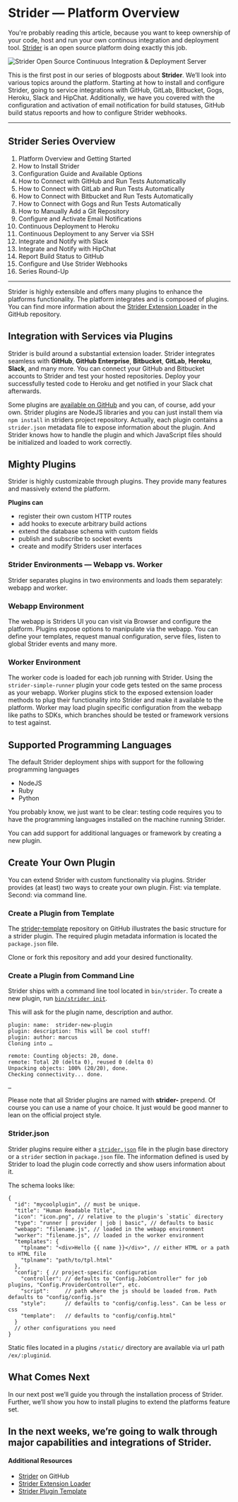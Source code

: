 # Strider — Platform Overview

You're probably reading this article, because you want to keep ownership of your code, host and run your own continous integration and deployment tool. [Strider](https://github.com/Strider-CD/strider) is an open source platform doing exactly this job.

![Strider Open Source Continuous Integration & Deployment Server](http://futurestud.io/blog/content/images/2015/03/strider-logo.png)

This is the first post in our series of blogposts about **Strider**. We’ll look into various topics around the platform. Starting at how to install and configure Strider, going to service integrations with GitHub, GitLab, Bitbucket, Gogs, Heroku, Slack and HipChat. Additionally, we have you covered with the configuration and activation of email notification for build statuses, GitHub build status repoorts and how to configure Strider webhooks.

---

## Strider Series Overview
1. Platform Overview and Getting Started
2. How to Install Strider
3. Configuration Guide and Available Options
4. How to Connect with GitHub and Run Tests Automatically
5. How to Connect with GitLab and Run Tests Automatically
6. How to Connect with Bitbucket and Run Tests Automatically
7. How to Connect with Gogs and Run Tests Automatically
8. How to Manually Add a Git Repository
9. Configure and Activate Email Notifications
10. Continuous Deployment to Heroku
11. Continuous Deployment to any Server via SSH
12. Integrate and Notify with Slack
13. Integrate and Notify with HipChat
14. Report Build Status to GitHub
15. Configure and Use Strider Webhooks
16. Series Round-Up

---


Strider is highly extensible and offers many plugins to enhance the platforms functionality. The platform integrates and is composed of plugins. You can find more information about the [Strider Extension Loader](https://github.com/Strider-CD/strider-extension-loader) in the GitHub repository.


## Integration with Services via Plugins
Strider is build around a substantial extension loader. Strider integrates seamless with **GitHub**, **GitHub Enterprise**, **Bitbucket**, **GitLab**, **Heroku**, **Slack**, and many more. You can connect your GitHub and Bitbucket accounts to Strider and test your hosted repositories. Deploy your successfully tested code to Heroku and get notified in your Slack chat afterwards.

Some plugins are [available on GitHub](https://github.com/Strider-CD) and you can, of course, add your own. Strider plugins are NodeJS libraries and you can just install them via `npm install` in striders project repository. Actually, each plugin contains a `strider.json` metadata file to expose information about the plugin. And Strider knows how to handle the plugin and which JavaScript files should be initialized and loaded to work correctly.  


## Mighty Plugins
Strider is highly customizable through plugins. They provide many features and massively extend the platform. 

**Plugins can**

- register their own custom HTTP routes
- add hooks to execute arbitrary build actions
- extend the database schema with custom fields
- publish and subscribe to socket events
- create and modify Striders user interfaces



### Strider Environments — Webapp vs. Worker
Strider separates plugins in two environments and loads them separately: webapp and worker.

### Webapp Environment
The webapp is Striders UI you can visit via Browser and configure the platform. Plugins expose options to manipulate via the webapp. You can define your templates, request manual configuration, serve files, listen to global Strider events and many more.  


### Worker Environment
The worker code is loaded for each job running with Strider. Using the `strider-simple-runner` plugin your code gets tested on the same process as your webapp. Worker plugins stick to the exposed extension loader methods to plug their functionality into Strider and make it available to the platform. Worker may load plugin specific configuration from the webapp like paths to SDKs, which branches should be tested or framework versions to test against.


## Supported Programming Languages
The default Strider deployment ships with support for the following programming languages

- NodeJS
- Ruby
- Python

You probably know, we just want to be clear: testing code requires you to have the programming languages installed on the machine running Strider.

You can add support for additional languages or framework by creating a new plugin. 


## Create Your Own Plugin
You can extend Strider with custom functionality via plugins. Strider provides (at least) two ways to create your own plugin. Fist: via template. Second: via command line.

### Create a Plugin from Template
The [strider-template](https://github.com/bitwit/strider-template) repository on GitHub illustrates the basic structure for a strider plugin. The required plugin metadata information is located the `package.json` file.

Clone or fork this repository and add your desired functionality.


### Create a Plugin from Command Line
Strider ships with a command line tool located in `bin/strider`. To create a new plugin, run [`bin/strider init`](https://github.com/Strider-CD/strider/wiki/Managing-Plugins#creating-new-plugins=).

This will ask for the plugin name, description and author.

    plugin: name:  strider-new-plugin
    plugin: description: This will be cool stuff!
    plugin: author: marcus
    Cloning into …
    
    remote: Counting objects: 20, done.
    remote: Total 20 (delta 0), reused 0 (delta 0)
    Unpacking objects: 100% (20/20), done.
    Checking connectivity... done.

    …

Please note that all Strider plugins are named with **strider-** prepend. Of course you can use a name of your choice. It just would be good manner to lean on the official project style.


### Strider.json
Strider plugins require either a [`strider.json`](https://github.com/Strider-CD/strider-extension-loader#striderjson) file in the plugin base directory or a `strider` section in `package.json` file. The information defined is used by Strider to load the plugin code correctly and show users information about it. 

The schema looks like:

    {
      "id": "mycoolplugin", // must be unique.
      "title": "Human Readable Title",
      "icon": "icon.png", // relative to the plugin's `static` directory
      "type": "runner | provider | job | basic", // defaults to basic
      "webapp": "filename.js", // loaded in the webapp environment
      "worker": "filename.js", // loaded in the worker environment
      "templates": {
        "tplname": "<div>Hello {{ name }}</div>", // either HTML or a path to HTML file
        "tplname": "path/to/tpl.html"
      },
      "config": { // project-specific configuration
        "controller": // defaults to "Config.JobController" for job plugins, "Config.ProviderController", etc.
        "script":     // path where the js should be loaded from. Path defaults to "config/config.js"
        "style":      // defaults to "config/config.less". Can be less or css
        "template":   // defaults to "config/config.html"
      }
      // other configurations you need
    }

Static files located in a plugins `/static/` directory are available via url path `/ex/:pluginid`.


## What Comes Next
In our next post we’ll guide you through the installation process of Strider. Further, we’ll show you how to install plugins to extend the platforms feature set.

In the next weeks, we’re going to walk through major capabilities and integrations of Strider.
---

#### Additional Resources
- [Strider](https://github.com/Strider-CD/) on GitHub
- [Strider Extension Loader](https://github.com/Strider-CD/strider-extension-loader)
- [Strider Plugin Template](https://github.com/bitwit/strider-template)
